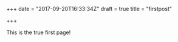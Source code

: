 +++
date = "2017-09-20T16:33:34Z"
draft = true
title = "firstpost"

+++
This is the true first page!
